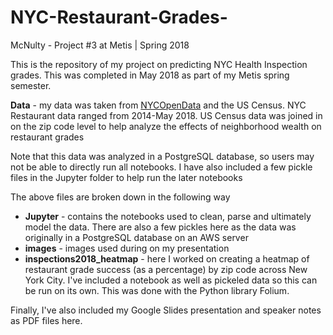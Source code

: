 # NYC-Restaurant-Grades-
McNulty - Project #3 at Metis | Spring 2018

This is the repository of my project on predicting NYC Health Inspection grades. This was completed in May 2018 as part of my Metis spring semester.

**Data** - my data was taken from [NYCOpenData](https://data.cityofnewyork.us/Health/DOHMH-New-York-City-Restaurant-Inspection-Results/xx67-kt59) and the US Census. NYC Restaurant data ranged from 2014-May 2018. US Census data was joined in on the zip code level to help analyze the effects of neighborhood wealth on restaurant grades  

Note that this data was analyzed in a PostgreSQL database, so users may not be able to directly run all notebooks. I have also included a few pickle files in the Jupyter folder to help run the later notebooks

The above files are broken down in the following way

* **Jupyter** - contains the notebooks used to clean, parse and ultimately model the data. There are also a few pickles here as the data was originally in a PostgreSQL database on an AWS server
* **images** - images used during on my presentation
* **inspections2018_heatmap** - here I worked on creating a heatmap of restaurant grade success (as a percentage) by zip code across New York City. I've included a notebook as well as pickeled data so this can be run on its own. This was done with the Python library Folium.

Finally, I've also included my Google Slides presentation and speaker notes as PDF files here.
